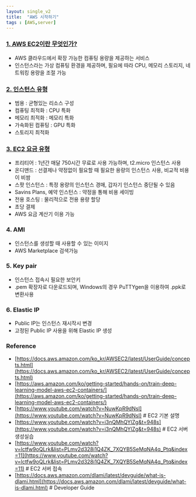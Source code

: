 ```yaml
---
layout: single_v2
title:  "AWS 시작하기"
tags : [AWS,server]
---
```


### [1. AWS EC2이란 무엇인가?](https://aws.amazon.com/ko/ec2/?ec2-whats-new.sort-by=item.additionalFields.postDateTime&ec2-whats-new.sort-order=desc)
- AWS 클라우드에서 확장 가능한 컴퓨팅 용량을 제공하는 서비스 
- 인스턴스라는 가상 컴퓨팅 환경을 제공하며, 필요에 따라 CPU, 메모리 스토리지, 네트워킹 용량을 조절 가능

### [2. 인스턴스 유형](https://aws.amazon.com/ko/ec2/instance-types/)
- 범용 : 균형있는 리소스 구성
- 컴퓨팅 최적화 : CPU 특화
- 메모리 최적화 : 메모리 특화
- 가속화된 컴퓨팅 : GPU 특화
- 스토리지 최적화

### [3. EC2 요금 유형 ](https://aws.amazon.com/ko/ec2/pricing/)
- 프리티어 : 1년간 매달 750시간 무료로 사용 가능하며, t2.micro 인스턴스 사용
- 온디맨드 : 선결제나 약정없이 필요할 때 필요한 용량의 인스턴스 사용, 비교적 비용이 비쌈
- 스팟 인스턴스 : 특정 용량의 인스턴스 경매, 갑자기 인스턴스 중단될 수 있음
- Savins Plans, 예약 인스턴스 : 약정을 통해 비용 세이빙
- 전용 호스팅 : 물리적으로 전용 용량 할당
- 초당 결제
- AWS 요금 계산기 이용 가능

### 4. AMI
- 인스턴스를 생성할 때 사용할 수 있는 이미지 
- AWS Marketplace 검색가능

### 5. Key pair
- 인스턴스 접속시 필요한 보안키
- .pem 확장자로 다운로드되며, Windows의 경우 PuTTYgen을 이용하여 .ppk로 변환사용

### 6. Elastic IP
- Public IP는 인스턴스 재시작시 변경
- 고정된 Public IP 사용을 위해 Elastic IP 생성


### Reference 
- [https://docs.aws.amazon.com/ko_kr/AWSEC2/latest/UserGuide/concepts.html](https://docs.aws.amazon.com/ko_kr/AWSEC2/latest/UserGuide/concepts.html)
- [https://aws.amazon.com/ko/getting-started/hands-on/train-deep-learning-model-aws-ec2-containers/](https://aws.amazon.com/ko/getting-started/hands-on/train-deep-learning-model-aws-ec2-containers/)
- [https://www.youtube.com/watch?v=NuwKpR9dNsI](https://www.youtube.com/watch?v=NuwKpR9dNsI) # EC2 기본 설명
- [https://www.youtube.com/watch?v=i3nQMhQYlZg&t=948s](https://www.youtube.com/watch?v=i3nQMhQYlZg&t=948s) # EC2 서버 생성실습
- [https://www.youtube.com/watch?v=lctfw9oQLrk&list=PLmv2d328i1Q4ZK_7XQYB5SeMqNA4q_Ptq&index=11](https://www.youtube.com/watch?v=lctfw9oQLrk&list=PLmv2d328i1Q4ZK_7XQYB5SeMqNA4q_Ptq&index=11) # EC2 서버 접속
- [https://docs.aws.amazon.com/dlami/latest/devguide/what-is-dlami.html](https://docs.aws.amazon.com/dlami/latest/devguide/what-is-dlami.html) # Developer Guide